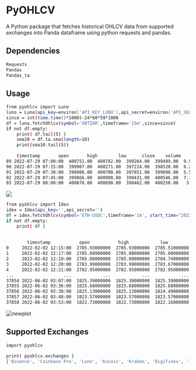 # PyOHLCV
A Python package that fetches historical OHLCV data from supported exchanges into Panda dataframe using python requests and pandas.

## Dependencies
```sh
Requests
Pandas
Pandas_ta
```

## Usage

```sh
from pyohlcv import Luno
luno = Luno(api_key=environ['API_KEY_LUNO'],api_secret=environ['API_SECRET_LUNO'])
since = int(time.time()*1000)-24*60*59*1000
df = luno.fetchOhlcv(symbol='XBTZAR',timeframe='15m',since=since)
if not df.empty: 
	print( df.tail(5) )
	sma10 = df.ta.sma(length=10)
	print(sma10.tail(5))
	
	timestamp       open       high        low      close    volume
89 2022-07-29 07:00:00  400751.00  400782.00  399264.00  399499.00  9.950004
90 2022-07-29 07:15:00  399907.00  400271.00  397224.00  398520.00  6.288367
91 2022-07-29 07:30:00  398906.00  400700.00  397851.00  399898.00  5.567731
92 2022-07-29 07:45:00  399866.00  400900.00  399431.00  400546.00  7.194648
93 2022-07-29 08:00:00  400078.00  400898.00  398462.00  400250.00   3.88822

```

<img src="https://user-images.githubusercontent.com/100917638/181716949-3f48ef53-923e-4d9d-9ec6-9358fc8bed0f.png">

```sh
from pyohlcv import Idex
idex = Idex(api_key='',api_secret='')
df = idex.fetchOhlcv(symbol='ETH-USDC',timeframe='1m', start_time="2022-02-02T14:15:00+02:00", end_time="2022-06-02T05:59:59+02:00")
if not df.empty: 
	print( df )
  
  
		timestamp           open           high            low          close      volume  sequence
0     2022-02-02 12:15:00  2785.93000000  2785.93000000  2785.51000000  2785.51000000  0.18000000     67671
1     2022-02-02 12:17:00  2785.08000000  2785.08000000  2785.08000000  2785.08000000  0.11000000     67673
2     2022-02-02 12:19:00  2785.08000000  2785.08000000  2784.74000000  2784.74000000  0.18000000     67675
3     2022-02-02 12:20:00  2783.99000000  2783.99000000  2783.67000000  2783.67000000  0.13000000     67677
4     2022-02-02 12:21:00  2782.95000000  2782.95000000  2782.95000000  2782.95000000  0.21000000     67678
...                   ...            ...            ...            ...            ...         ...       ...
37854 2022-06-02 03:07:00  1825.39000000  1825.39000000  1825.39000000  1825.39000000  0.17000000    284605
37855 2022-06-02 03:36:00  1825.68000000  1825.68000000  1825.68000000  1825.68000000  0.08000000    284606
37856 2022-06-02 03:38:00  1825.13000000  1825.13000000  1824.49000000  1824.49000000  0.20000000    284608
37857 2022-06-02 03:48:00  1823.57000000  1823.57000000  1823.57000000  1823.57000000  0.18000000    284609
37858 2022-06-02 03:53:00  1822.73000000  1822.73000000  1822.16000000  1822.16000000  0.17000000    284612


```

![newplot](https://user-images.githubusercontent.com/100917638/181715844-40490e2e-ee52-4175-bbd5-23fb985834d9.png)


## Supported Exchanges
```sh
import pyohlcv

print( pyohlcv.exchanges )
['Binance', 'Coinbase Pro', 'Luno', 'Kucoin', 'Kraken', 'Digifinex', 'Idex']

```



